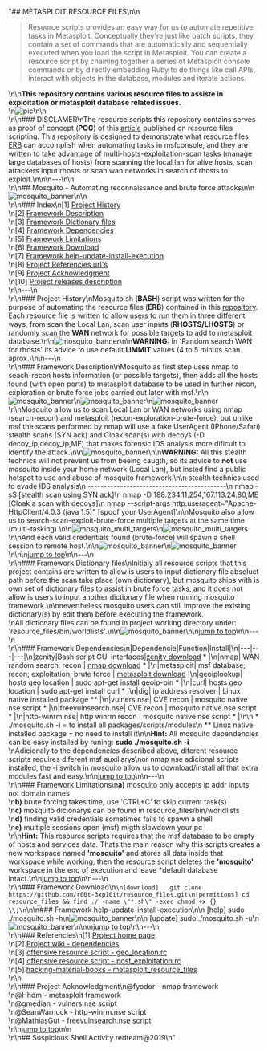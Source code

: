 "## METASPLOIT RESOURCE FILES\n\n<blockquote>Resource scripts provides an easy way for us to automate repetitive tasks in Metasploit. Conceptually they're just like batch scripts, they contain a set of commands that are automatically and sequentially executed when you load the script in Metasploit. You can create a resource script by chaining together a series of Metasploit console commands or by directly embedding Ruby to do things like call APIs, interact with objects in the database, modules and iterate actions.</blockquote>\n\n**This repository contains various resource files to assiste in exploitation or metasploit database related issues.**<br />\n![pic](http://u.cubeupload.com/pedroubuntu10/metasploit1024x480.jpg)\n\n<br />\n\n### DISCLAMER\nThe resource scripts this repository contains serves as proof of concept (**POC**) of this [article](https://github.com/r00t-3xp10it/hacking-material-books/blob/master/metasploit-RC%5BERB%5D/metasploit_resource_files.md#metasploit-resource-files) published on resource files scripting. This repository is designed to demonstrate what resource files [ERB](https://www.offensive-security.com/metasploit-unleashed/custom-scripting/) can accomplish when automating tasks in msfconsole, and they are written to take advantage of multi-hosts-exploitation-scan tasks (manage large databases of hosts) from scanning the local lan for alive hosts, scan attackers input rhosts or scan wan networks in search of rhosts to exploit.\n\n\n---\n\n<br />\n\n## Mosquito - Automating reconnaissance and brute force attacks\n\n![mosquito_banner](http://u.cubeupload.com/pedroubuntu10/mosquitobanner.png)\n\n<br />\n\n### Index\n[1] [Project History](https://github.com/r00t-3xp10it/resource_files#project-history)<br />\n[2] [Framework Description](https://github.com/r00t-3xp10it/resource_files#framework-description)<br />\n[3] [Framework Dictionary files](https://github.com/r00t-3xp10it/resource_files#framework-dictionary-files)<br />\n[4] [Framework Dependencies](https://github.com/r00t-3xp10it/resource_files#framework-dependencies)<br />\n[5] [Framework Limitations](https://github.com/r00t-3xp10it/resource_files#framework-limitations)<br />\n[6] [Framework Download](https://github.com/r00t-3xp10it/resource_files#framework-download)<br />\n[7] [Framework help-update-install-execution](https://github.com/r00t-3xp10it/resource_files#framework-help-update-install-execution)<br />\n[8] [Project Referencies url's](https://github.com/r00t-3xp10it/resource_files#referencies)<br />\n[9] [Project Acknowledgment](https://github.com/r00t-3xp10it/resource_files#project-acknowledgment)<br />\n[10] [Project releases description](https://github.com/r00t-3xp10it/resource_files/releases)<br />\n\n---\n<br />\n\n### Project History\nMosquito.sh (**BASH**) script was written for the purpose of automating the resource files (**ERB**) contained in this [repository](https://github.com/r00t-3xp10it/resource_files). Each resource file is written to allow users to run them in three different ways, from scan the Local Lan, scan user inputs (**RHOSTS/LHOSTS**) or randomly scan the **WAN** network for possible targets to add to metasploit database.\n\n![mosquito_banner](https://i.imgur.com/Ibrvsjk.png)\n\n**WARNING:** In 'Random search WAN for rhosts' its advice to use default **LIMMIT** values (4 to 5 minuts scan aprox.)\n\n---\n<br />\n\n### Framework Description\nMosquito as first step uses nmap to seach-recon hosts information (or possible targets), then adds all the hosts found (with open ports) to metasploit database to be used in further recon, exploration or brute force jobs carried out later with msf.\n\n![mosquito_banner](http://u.cubeupload.com/pedroubuntu10/mosquitorecon2.png)\n![mosquito_banner](https://i.imgur.com/nbbhj5N.png)\n![mosquito_banner](http://u.cubeupload.com/pedroubuntu10/mosquitorecon3.png)\n\nMosquito allow us to scan Local Lan or WAN networks using nmap (search-recon) and metasploit (recon-exploration-brute-force), but unlike msf the scans performed by nmap will use a fake UserAgent (IPhone/Safari) stealth scans (SYN ack) and Cloak scan(s) with decoys (-D decoy_ip,decoy_ip,ME) that makes forensic IDS analysis more dificult to identify the attack.\n\n![mosquito_banner](http://u.cubeupload.com/pedroubuntu10/mosquitoIDSevasion.png)\n\n**WARNING:** All this stealth technics will not prevent us from beeing caugth, so its advice to **not** use mosquito inside your home network (Local Lan), but insted find a public hotspot to use and abuse of mosquito framework.\n\n    stealth technics used to evade IDS analysis\n    -------------------------------------------\n    nmap -sS [stealth scan using SYN ack]\n    nmap -D 188.234.11.254,167.113.24.80,ME [Cloak a scan with decoys]\n    nmap --script-args http.useragent=\"Apache-HttpClient/4.0.3 (java 1.5)\" [spoof your UserAgent]\n\nMosquito also allow us to search-scan-exploit-brute-force multiple targets at the same time (multi-tasking).\n\n![mosquito_multi_targets](https://i.imgur.com/r3BXpZa.png)\n![mosquito_multi_targets](https://i.imgur.com/3noMbfS.png)\n\nAnd each valid credentials found (brute-force) will spawn a shell session to remote host.\n\n![mosquito_banner](http://u.cubeupload.com/pedroubuntu10/telnetbrutecreds.png)\n![mosquito_banner](https://i.imgur.com/630IHhF.png)\n\n\n[jump to top](https://github.com/r00t-3xp10it/resource_files#index)\n\n---\n<br />\n\n### Framework Dictionary files\nInitialy all resource scripts that this project contains are written to allow is users to input dictionary file absoluct path before the scan take place (own dictionary), but mosquito ships with is own set of dictionary files to assist in brute force tasks, and it does not allow is users to input another dictionary file when running mosquito framework.\n\nnevertheless mosquito users can still improve the existing dictionary(s) by edit them before executing the framework.<br />\nAll dictionary files can be found in project working directory under: 'resource_files/bin/worldlists'.\n\n![mosquito_banner](http://u.cubeupload.com/pedroubuntu10/dic.png)\n\n[jump to top](https://github.com/r00t-3xp10it/resource_files#index)\n\n---\n<br />\n\n### Framework Dependencies\n|Dependencie|Function|Install|\n|---|---|---|\n|zenity|Bash script GUI interfaces|[zenity download](https://help.gnome.org/users/zenity/) * |\n|nmap| WAN random search; recon | [nmap download](https://nmap.org/download.html) * |\n|metasploit| msf database; recon; exploitation; brute force | [metasploit download](https://www.metasploit.com/download) |\n|geoiplookup| hosts geo location | sudo apt-get install geoip-bin * |\n|curl| hosts geo location | sudo apt-get install curl * |\n|dig| ip address resolver | Linux native installed package ** |\n|vulners.nse| CVE recon | mosquito native nse script * |\n|freevulnsearch.nse| CVE recon | mosquito native nse script * |\n|http-winrm.nse| http winrm recon | mosquito native nse script * |\n\n    * ./mosquito.sh -i = to install all packages/scripts/modules\n    ** Linux native installed package = no need to install it\n\n**Hint:** All mosquito dependencies can be easy installed by runing: **sudo ./mosquito.sh -i**<br />\nAdicionaly to the dependencies described above, diferent resource scripts requires diferent msf auxiliarys\nor nmap nse adicional scripts installed, the -i switch in mosquito allow us to download/install all that extra modules fast and easy.\n\n[jump to top](https://github.com/r00t-3xp10it/resource_files#index)\n\n---\n<br />\n\n### Framework Limitations\n**a)** mosquito only accepts ip addr inputs, not domain names<br />\n**b)** brute forcing takes time, use 'CTRL+C' to skip current task(s)<br />\n**c)** mosquito dicionarys can be found in resource_files/bin/worldlists<br />\n**d)** finding valid credentials sometimes fails to spawn a shell<br />\n**e)** multiple sessions open (msf) migth slowdown your pc<br />\n\n**Hint:** This resource scripts requires that the msf database to be empty of hosts and services data. Thats the main reason why this scripts creates a new workspace named **'mosquito'** and stores all data inside that workspace while working, then the resource script deletes the **'mosquito'** workspace in the end of execution and leave *default database intact.\n\n[jump to top](https://github.com/r00t-3xp10it/resource_files#index)\n\n---\n<br />\n\n### Framework Download\n```\n[download]   git clone https://github.com/r00t-3xp10it/resource_files.git\n[permitions] cd resource_files && find ./ -name \"*.sh\" -exec chmod +x {} \\;\n```\n\n### Framework help-update-install-execution\n\n    [help]    sudo ./mosquito.sh -h\n![mosquito_banner](https://i.imgur.com/TjoLWrh.png)\n\n    [update]  sudo ./mosquito.sh -u\n![mosquito_banner](http://u.cubeupload.com/pedroubuntu10/mosquitoupdate.png)\n\n\n[jump to top](https://github.com/r00t-3xp10it/resource_files#index)\n\n---\n<br />\n\n### Referencies\n[1] [Project home page](https://github.com/r00t-3xp10it/resource_files)<br />\n[2] [Project wiki - dependencies](https://github.com/r00t-3xp10it/resource_files/wiki/Offensive-Resource_Files-%7C-Dependencies)<br />\n[3] [offensive resource script - geo_location.rc](https://github.com/r00t-3xp10it/resource_files/wiki/Offensive-Resource_Files--%7C-Geo_Location)<br />\n[4] [offensive resource script - post_exploitation.rc](https://github.com/r00t-3xp10it/resource_files/wiki/post_exploitation.rc-%7C-offensive-resource-script)<br />\n[5] [hacking-material-books - metasploit_resource_files](https://github.com/r00t-3xp10it/hacking-material-books/blob/master/metasploit-RC%5BERB%5D/metasploit_resource_files.md#metasploit-resource-files)<br />\n\n<br />\n\n### Project Acknowledgment\n@fyodor - nmap framework<br />\n@Hhdm - metasploit framework<br />\n@gmedian - vulners.nse script<br />\n@SeanWarnock - http-winrm.nse script<br />\n@MathiasGut - freevulnsearch.nse script<br />\n\n[jump to top](https://github.com/r00t-3xp10it/resource_files#index)\n\n<br />\n\n## Suspicious Shell Activity redteam@2019\n"